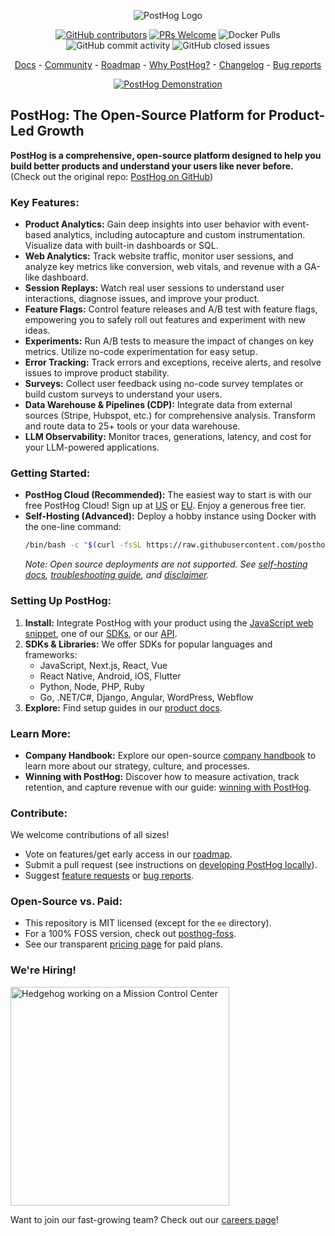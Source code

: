 <p align="center">
  <img alt="PostHog Logo" src="https://user-images.githubusercontent.com/65415371/205059737-c8a4f836-4889-4654-902e-f302b160.png">
</p>

<p align="center">
  <a href='https://posthog.com/contributors'><img alt="GitHub contributors" src="https://img.shields.io/github/contributors/posthog/posthog"/></a>
  <a href='http://makeapullrequest.com'><img alt='PRs Welcome' src='https://img.shields.io/badge/PRs-welcome-brightgreen.svg?style=shields'/></a>
  <img alt="Docker Pulls" src="https://img.shields.io/docker/pulls/posthog/posthog"/>
  <img alt="GitHub commit activity" src="https://img.shields.io/github/commit-activity/m/posthog/posthog"/>
  <img alt="GitHub closed issues" src="https://img.shields.io/github/issues-closed/posthog/posthog"/>
</p>

<p align="center">
  <a href="https://posthog.com/docs">Docs</a> - <a href="https://posthog.com/community">Community</a> - <a href="https://posthog.com/roadmap">Roadmap</a> - <a href="https://posthog.com/why">Why PostHog?</a> - <a href="https://posthog.com/changelog">Changelog</a> - <a href="https://github.com/PostHog/posthog/issues/new?assignees=&labels=bug&template=bug_report.md">Bug reports</a>
</p>

<p align="center">
  <a href="https://www.youtube.com/watch?v=2jQco8hEvTI">
    <img src="https://res.cloudinary.com/dmukukwp6/image/upload/demo_thumb_68d0d8d56d" alt="PostHog Demonstration">
  </a>
</p>

## PostHog: The Open-Source Platform for Product-Led Growth

**PostHog is a comprehensive, open-source platform designed to help you build better products and understand your users like never before.** (Check out the original repo: [PostHog on GitHub](https://github.com/PostHog/posthog))

### Key Features:

*   **Product Analytics:** Gain deep insights into user behavior with event-based analytics, including autocapture and custom instrumentation. Visualize data with built-in dashboards or SQL.
*   **Web Analytics:** Track website traffic, monitor user sessions, and analyze key metrics like conversion, web vitals, and revenue with a GA-like dashboard.
*   **Session Replays:**  Watch real user sessions to understand user interactions, diagnose issues, and improve your product.
*   **Feature Flags:**  Control feature releases and A/B test with feature flags, empowering you to safely roll out features and experiment with new ideas.
*   **Experiments:**  Run A/B tests to measure the impact of changes on key metrics. Utilize no-code experimentation for easy setup.
*   **Error Tracking:** Track errors and exceptions, receive alerts, and resolve issues to improve product stability.
*   **Surveys:**  Collect user feedback using no-code survey templates or build custom surveys to understand your users.
*   **Data Warehouse & Pipelines (CDP):** Integrate data from external sources (Stripe, Hubspot, etc.) for comprehensive analysis. Transform and route data to 25+ tools or your data warehouse.
*   **LLM Observability:**  Monitor traces, generations, latency, and cost for your LLM-powered applications.

### Getting Started:

*   **PostHog Cloud (Recommended):** The easiest way to start is with our free PostHog Cloud! Sign up at [US](https://us.posthog.com/signup) or [EU](https://eu.posthog.com/signup).  Enjoy a generous free tier.
*   **Self-Hosting (Advanced):** Deploy a hobby instance using Docker with the one-line command:
    ```bash
    /bin/bash -c "$(curl -fsSL https://raw.githubusercontent.com/posthog/posthog/HEAD/bin/deploy-hobby)"
    ```
    *Note: Open source deployments are not supported. See [self-hosting docs](https://posthog.com/docs/self-host), [troubleshooting guide](https://posthog.com/docs/self-host/deploy/troubleshooting), and [disclaimer](https://posthog.com/docs/self-host/open-source/disclaimer).*

### Setting Up PostHog:

1.  **Install:** Integrate PostHog with your product using the [JavaScript web snippet](https://posthog.com/docs/getting-started/install?tab=snippet), one of our [SDKs](https://posthog.com/docs/getting-started/install?tab=sdks), or our [API](https://posthog.com/docs/getting-started/install?tab=api).
2.  **SDKs & Libraries:** We offer SDKs for popular languages and frameworks:
    *   JavaScript, Next.js, React, Vue
    *   React Native, Android, iOS, Flutter
    *   Python, Node, PHP, Ruby
    *   Go, .NET/C#, Django, Angular, WordPress, Webflow
3.  **Explore:** Find setup guides in our [product docs](https://posthog.com/docs/product-os).

### Learn More:

*   **Company Handbook:** Explore our open-source [company handbook](https://posthog.com/handbook) to learn more about our strategy, culture, and processes.
*   **Winning with PostHog:** Discover how to measure activation, track retention, and capture revenue with our guide: [winning with PostHog](https://posthog.com/docs/new-to-posthog/getting-hogpilled).

### Contribute:

We welcome contributions of all sizes!

*   Vote on features/get early access in our [roadmap](https://posthog.com/roadmap).
*   Submit a pull request (see instructions on [developing PostHog locally](https://posthog.com/handbook/engineering/developing-locally)).
*   Suggest [feature requests](https://github.com/PostHog/posthog/issues/new?assignees=&labels=enhancement%2C+feature&template=feature_request.md) or [bug reports](https://github.com/PostHog/posthog/issues/new?assignees=&labels=bug&template=bug_report.md).

### Open-Source vs. Paid:

*   This repository is MIT licensed (except for the `ee` directory).
*   For a 100% FOSS version, check out [posthog-foss](https://github.com/PostHog/posthog-foss).
*   See our transparent [pricing page](https://posthog.com/pricing) for paid plans.

### We're Hiring!

<img src="https://res.cloudinary.com/dmukukwp6/image/upload/v1/posthog.com/src/components/Home/images/mission-control-hog" alt="Hedgehog working on a Mission Control Center" width="350px"/>

Want to join our fast-growing team?  Check out our [careers page](https://posthog.com/careers)!